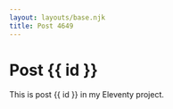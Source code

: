 ```yaml
---
layout: layouts/base.njk
title: Post 4649
---
```


# Post {{ id }}

This is post {{ id }} in my Eleventy project.
